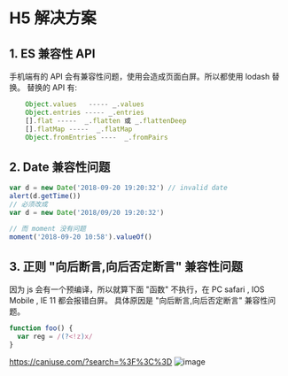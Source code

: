 # H5 解决方案

## 1. ES 兼容性 API

手机端有的 API 会有兼容性问题，使用会造成页面白屏。所以都使用 lodash 替换。
替换的 API 有:

```js
    Object.values   ----- _.values
    Object.entries ----- _.entries
    [].flat -----  _.flatten 或 _.flattenDeep
    [].flatMap -----  _.flatMap
    Object.fromEntries ----  _.fromPairs
```

## 2. Date 兼容性问题

```js
var d = new Date('2018-09-20 19:20:32') // invalid date
alert(d.getTime())
// 必须改成
var d = new Date('2018/09/20 19:20:32')

// 而 moment 没有问题
moment('2018-09-20 10:58').valueOf()
```

## 3. 正则 "向后断言,向后否定断言" 兼容性问题

因为 js 会有一个预编译，所以就算下面 "函数" 不执行，在 PC safari , IOS Mobile , IE 11 都会报错白屏。
具体原因是 "向后断言,向后否定断言" 兼容性问题。

```js
function foo() {
  var reg = /(?<!z)x/
}
```

https://caniuse.com/?search=%3F%3C%3D
![image](https://user-images.githubusercontent.com/32337542/223664614-32cb0eee-8745-42ba-b44b-51d2a6e76498.png)
